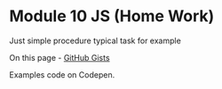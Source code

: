 # Module 10 JS (Home Work)
Just simple procedure typical task for example 

On this page - [GitHub Gists](https://gist.github.com/alexpankov87)

Examples code on Codepen.
